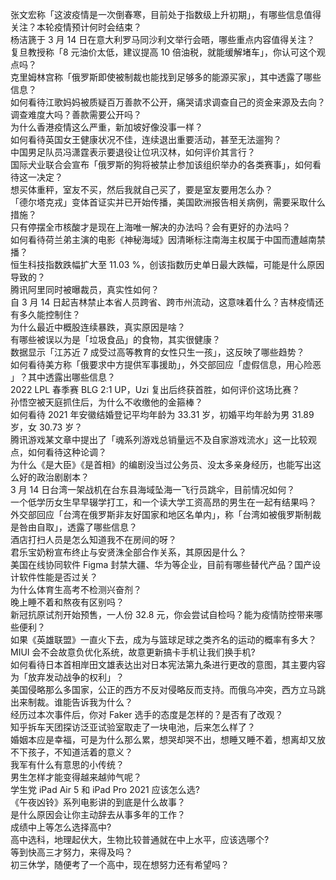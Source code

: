 张文宏称「这波疫情是一次倒春寒，目前处于指数级上升初期」，有哪些信息值得关注？本轮疫情预计何时会结束？  
杨洁篪于 3 月 14 日在意大利罗马同沙利文举行会晤，哪些重点内容值得关注？  
复旦教授称「8 元油价太低，建议提高 10 倍油税，就能缓解堵车」，你认可这个观点吗？  
克里姆林宫称「俄罗斯即使被制裁也能找到足够多的能源买家」，其中透露了哪些信息？  
如何看待江歌妈妈被质疑百万善款不公开，痛哭请求调查自己的资金来源及去向？调查难度大吗？善款需要公开吗？  
为什么香港疫情这么严重，新加坡好像没事一样？  
如何看待英国女王健康状况不佳，连续退出重要活动，甚至无法遛狗？  
中国男足队员冯潇霆表示要退役让位巩汉林，如何评价其言行？  
国际犬业联合会宣布「俄罗斯的狗将被禁止参加该组织举办的各类赛事」，如何看待这一决定？  
想买体重秤，室友不买，然后我就自己买了，要是室友要用怎么办？  
「德尔塔克戎」变体首证实并已开始传播，美国欧洲报告相关病例，需要采取什么措施？  
只有停摆全市核酸才是现在上海唯一解决的办法吗？会有更好的办法吗？  
如何看待荷兰弟主演的电影《神秘海域》因清晰标注南海主权属于中国而遭越南禁播？  
恒生科技指数跌幅扩大至 11.03 %，创该指数历史单日最大跌幅，可能是什么原因导致的？  
腾讯阿里同时被曝裁员，真实性如何？  
自 3 月 14 日起吉林禁止本省人员跨省、跨市州流动，这意味着什么？吉林疫情还有多久能控制住？  
为什么最近中概股连续暴跌，真实原因是啥？  
有哪些被误以为是「垃圾食品」的食物，其实很健康？  
数据显示「江苏近 7 成受过高等教育的女性只生一孩」，这反映了哪些趋势？  
如何看待美方称「俄要求中方提供军事援助」，外交部回应「虚假信息，用心险恶 」？其中透露出哪些信息？  
2022 LPL 春季赛 BLG 2:1 UP，Uzi 复出后终获首胜，如何评价这场比赛？  
孙悟空被天庭抓住后，为什么不收缴他的金箍棒？  
如何看待 2021 年安徽结婚登记平均年龄为 33.31 岁，初婚平均年龄为男 31.89 岁，女 30.73 岁？  
腾讯游戏某文章中提出了「魂系列游戏总销量远不及自家游戏流水」这一比较观点，如何看待这种论调？  
为什么《是大臣》《是首相》的编剧没当过公务员、没太多亲身经历，也能写出这么好的政治剧剧本？  
3 月 14 日台湾一架战机在台东县海域坠海一飞行员跳伞，目前情况如何？  
一个低学历女生早早辍学打工，和一个读大学工资高昂的男生在一起有结果吗？  
外交部回应「台湾在俄罗斯非友好国家和地区名单内」，称「台湾如被俄罗斯制裁是咎由自取」，透露了哪些信息？  
酒店打扫人员是怎么知道我不在房间的呀？  
君乐宝奶粉宣布终止与安贤洙全部合作关系，其原因是什么？  
美国在线协同软件 Figma 封禁大疆、华为等企业，目前有哪些替代产品？国产设计软件性能是否过关？  
为什么体育生高考不检测兴奋剂？  
晚上睡不着和熬夜有区别吗？  
新冠抗原试剂开始预售，一人份 32.8 元，你会尝试自检吗？能为疫情防控带来哪些便利？  
如果《英雄联盟》一直火下去，成为与篮球足球之类齐名的运动的概率有多大？  
MIUI 会不会故意负优化系统，故意更新搞卡手机让我们换手机?  
如何看待日本首相岸田文雄表达出对日本宪法第九条进行更改的意图，其主要内容为「放弃发动战争的权利」？  
美国侵略那么多国家，公正的西方不反对侵略反而支持。而俄乌冲突，西方立马跳出来制裁。谁能告诉我为什么？  
经历过本次事件后，你对 Faker 选手的态度是怎样的？是否有了改观？  
知乎拆车天团探访泛亚试验室取走了一块电池，后来怎么样了？  
婚姻本应是幸福，可是为什么那么累，想哭却哭不出，想睡又睡不着，想离却又放不下孩子，不知道活着的意义？  
我军有什么有意思的小传统？  
男生怎样才能变得越来越帅气呢？  
学生党 iPad Air 5 和 iPad Pro 2021 应该怎么选?  
《午夜凶铃》系列电影讲的到底是什么故事？  
是什么原因会让你主动辞去从事多年的工作？  
成绩中上等怎么选择高中?  
高中选科，地理起伏大，生物比较普通就在中上水平，应该选哪个?  
等到快高三才努力，来得及吗？  
初三休学，随便考了一个高中，现在想努力还有希望吗？  
